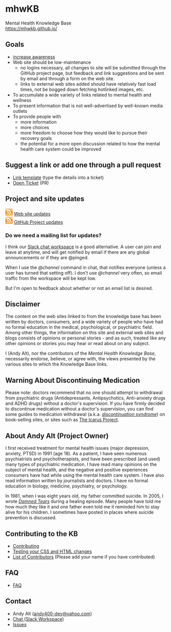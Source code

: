 # mhwKB
Mental Health Knowledge Base<br />
https://mhwkb.github.io/

## Goals
* [increase awareness](http://www.ohchr.org/EN/NewsEvents/Pages/DisplayNews.aspx?NewsID=21689&LangID=E)
* Web site should be low-maintenance
  * no logins necessary, all changes to site will be submitted through the
  GitHub project page, but feedback and link suggestions and be sent by email
  and through a form on the web site.
  * links to external web sites added should have relatively fast load times,
  not be bogged down fetching hotlinked images, etc.
* To accumulate a wide variety of links related to mental health and wellness
* To present information that is not well-advertised by well-known media outlets
* To provide people with
  * more information
  * more choices
  * more freedom to choose how they would like to pursue their recovery goals
  * the potential for a more open discussion related to how the mental health
  care system could be improved

## Suggest a link or add one through a pull request
* [Link template](https://github.com/mhwkb/mhwkb.github.io/issues/new?title=Link%20suggestion%20-) (type the details into a ticket)
* [Open Ticket](https://github.com/mhwkb/mhwkb.github.io/issues/11) (PR)

## Project and site updates
  [![RSS](images/rss_23x23.jpeg)](https://github.com/mhwkb/mhwkb.github.io/commits/master.atom)
  [Web site updates](https://mhwkb.github.io/feed.xml)<br />
  [![RSS](images/rss_23x23.jpeg)](https://github.com/mhwkb/mhwkb/commits/master.atom)
  [GitHub Project updates](https://github.com/mhwkb/mhwkb.github.io/commits/master.atom)

### Do we need a mailing list for updates?
I think our
[Slack chat workspace](https://join.slack.com/t/mhwkb/shared_invite/enQtMjU3MjcwMTk4NjYzLTA0ZDc2YjAwMDJiNTU1YTBmYTViNmQ5MTdjOTk2MDA2MDMyMzNiYjU4ZWIzMTZlNmU4ZjFhNDg1MjQ5OGQyMjI)
is a good alternative. A user can join and leave at anytime, and will get
notified by email if there are any global announcements or if they are
@pinged.

When I use the _@channel_ command in chat, that notifies everyone (unless
a user has turned that setting off). I don't use _@channel_ very often, so
email traffic from the workspace will be kept low.

But I'm open to feedback about whether or not an email list is desired.

## Disclaimer
The content on the web sites linked to from the knowledge base has been
written by doctors, consumers, and a wide variety of people who have had
no formal education in the medical, psychological, or psychiatric field.
Among other things, the information on this site and external web sites and
blogs consists of opinions or personal stories - and as such, treated like any
other opinions or stories you may hear or read about on any subject.

I (Andy Alt), nor the contributors of the _Mental Health Knowledge Base_,
necessarily endorse, believe, or agree with, the views presented by the various
sites to which the Knowledge Base links.

## Warning About Discontinuing Medication
Please note: doctors recommend that no one should attempt to withdrawal
from psychiatric drugs (Antidepressants, Antipsychotics, Anti-anxiety drugs
and ADHD drugs) without a doctor's supervision. If you have firmly decided to
discontinue medication without a doctor's supervision, you can find some guides
to medication withdrawal (a.k.a. [_discontinuation syndrome_](https://psychcentral.com/lib/what-is-discontinuation-syndrome/)) on book-selling sites, or sites such as [The Icarus Project](http://theicarusproject.net/).

## About Andy Alt (Project Owner)
I first received treatment for mental health issues (major depression, anxiety,
PTSD) in 1991 (age 18). As a patient, I have seen numerous psychiatrists and
psychotherapists, and have been prescribed (and used) many types of psychiatric
medication. I have read many opinions on the subject of mental health, and the
negative and positive experiences consumers have had while using the mental
health care system. I have also read information written by journalists and
doctors. I have no formal education in biology, medicine, psychiatry, or
psychology.

In 1981, when I was eight years old, my father committed suicide. In 2005, I wrote
[_Damned Tears_](http://ifyouregoingthoughhellkeepgoing.blogspot.com/2009/01/friend-writes-of-his-fathers-suicide.html)
during a healing episode. Many people have told me how much they like it and one father
even told me it reminded him to stay alive for his children. I sometimes have posted
in places where suicide prevention is discussed.

## Contributing to the KB
* [Contributing](CONTRIBUTING.md)
* [Testing your CSS and HTML changes](TESTING.md)
* [List of Contributors](CONTRIBUTORS.md) (Please add your name if you
have contributed)

## FAQ
* [FAQ](FAQ.md)

## Contact
* Andy Alt (andy400-dev@yahoo.com)
* [Chat (Slack Workspace)](https://join.slack.com/t/mhwkb/shared_invite/enQtMjU3MjcwMTk4NjYzLTA0ZDc2YjAwMDJiNTU1YTBmYTViNmQ5MTdjOTk2MDA2MDMyMzNiYjU4ZWIzMTZlNmU4ZjFhNDg1MjQ5OGQyMjI)
* [Issues](https://github.com/mhwkb/mhwkb.github.io/issues)
